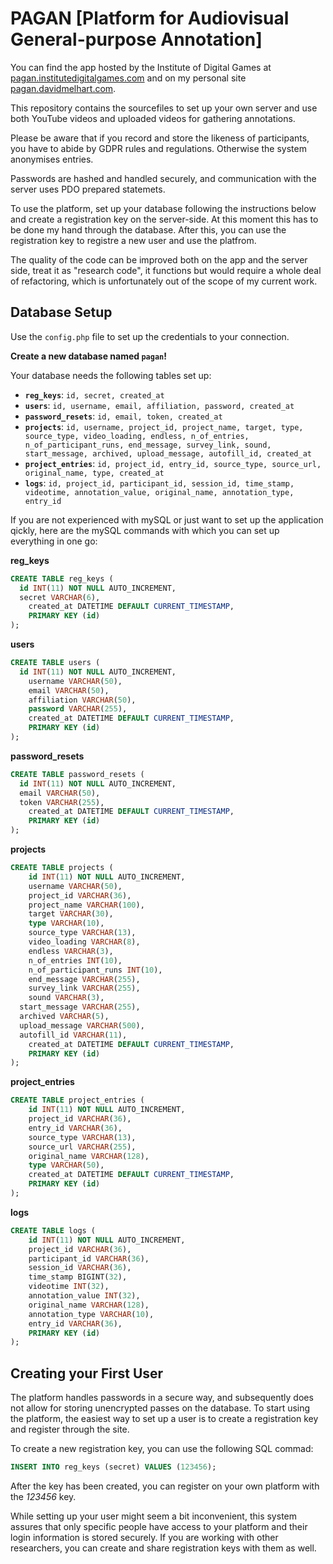 # PAGAN [Platform for Audiovisual General-purpose Annotation]

You can find the app hosted by the Institute of Digital Games at [pagan.institutedigitalgames.com](http://pagan.institutedigitalgames.com/) and on my personal site [pagan.davidmelhart.com](http://pagan.davidmelhart.com/).

This repository contains the sourcefiles to set up your own server and use both YouTube videos and uploaded videos for gathering annotations.

Please be aware that if you record and store the likeness of participants, you have to abide by GDPR rules and regulations. Otherwise the system anonymises entries.

Passwords are hashed and handled securely, and communication with the server uses PDO prepared statemets.

To use the platform, set up your database following the instructions below and create a registration key on the server-side. At this moment this has to be done my hand through the database. After this, you can use the registration key to registre a new user and use the platfrom.

The quality of the code can be improved both on the app and the server side, treat it as "research code", it functions but would require a whole deal of refactoring, which is unfortunately out of the scope of my current work.

## Database Setup
Use the `config.php` file to set up the credentials to your connection.

**Create a new database named `pagan`!**

Your database needs the following tables set up:
* **`reg_keys`**: `id, secret, created_at`
* **`users`**: `id, username, email, affiliation, password, created_at`
* **`password_resets`**: `id, email, token, created_at`
* **`projects`**: `id, username, project_id, project_name, target, type, source_type, video_loading, endless, n_of_entries, n_of_participant_runs, end_message, survey_link, sound, start_message, archived, upload_message, autofill_id, created_at`
* **`project_entries`**: `id, project_id, entry_id, source_type, source_url, original_name, type, created_at`
* **`logs`**: `id, project_id, participant_id, session_id, time_stamp, videotime, annotation_value, original_name, annotation_type, entry_id`

If you are not experienced with mySQL or just want to set up the application qickly, here are the mySQL commands with which you can set up everything in one go:

**reg_keys**
```sql
CREATE TABLE reg_keys (
  id INT(11) NOT NULL AUTO_INCREMENT,
  secret VARCHAR(6),
    created_at DATETIME DEFAULT CURRENT_TIMESTAMP,
    PRIMARY KEY (id)
);
```

**users**
```sql
CREATE TABLE users (
  id INT(11) NOT NULL AUTO_INCREMENT,
    username VARCHAR(50),
    email VARCHAR(50),
    affiliation VARCHAR(50),
    password VARCHAR(255),
    created_at DATETIME DEFAULT CURRENT_TIMESTAMP,
    PRIMARY KEY (id)
);
```

**password_resets**
```sql
CREATE TABLE password_resets (
  id INT(11) NOT NULL AUTO_INCREMENT,
  email VARCHAR(50),
  token VARCHAR(255),
    created_at DATETIME DEFAULT CURRENT_TIMESTAMP,
    PRIMARY KEY (id)
);
```

**projects**
```sql
CREATE TABLE projects (
    id INT(11) NOT NULL AUTO_INCREMENT,
    username VARCHAR(50),
    project_id VARCHAR(36),
    project_name VARCHAR(100),
    target VARCHAR(30),
    type VARCHAR(10),
    source_type VARCHAR(13),
    video_loading VARCHAR(8),
    endless VARCHAR(3),
    n_of_entries INT(10),
    n_of_participant_runs INT(10),
    end_message VARCHAR(255),
    survey_link VARCHAR(255),
    sound VARCHAR(3),
  start_message VARCHAR(255),
  archived VARCHAR(5),
  upload_message VARCHAR(500),
  autofill_id VARCHAR(11),
    created_at DATETIME DEFAULT CURRENT_TIMESTAMP,
    PRIMARY KEY (id)
);
```

**project_entries**
```sql
CREATE TABLE project_entries (
    id INT(11) NOT NULL AUTO_INCREMENT,
    project_id VARCHAR(36),
    entry_id VARCHAR(36),
    source_type VARCHAR(13),
    source_url VARCHAR(255),
    original_name VARCHAR(128),
    type VARCHAR(50),
    created_at DATETIME DEFAULT CURRENT_TIMESTAMP,
    PRIMARY KEY (id)
);
```

**logs**
```sql
CREATE TABLE logs (
    id INT(11) NOT NULL AUTO_INCREMENT,
    project_id VARCHAR(36),
    participant_id VARCHAR(36),
    session_id VARCHAR(36),
    time_stamp BIGINT(32),
    videotime INT(32),
    annotation_value INT(32),
    original_name VARCHAR(128),
    annotation_type VARCHAR(10),
    entry_id VARCHAR(36),
    PRIMARY KEY (id)
);
```

## Creating your First User
The platform handles passwords in a secure way, and subsequently does not allow for storing unencrypted passes on the database. To start using the platform, the easiest way to set up a user is to create a registration key and register through the site.

To create a new registration key, you can use the following SQL commad:
```sql
INSERT INTO reg_keys (secret) VALUES (123456);
```
After the key has been created, you can register on your own platform with the *123456* key.

While setting up your user might seem a bit inconvenient, this system assures that only specific people have access to your platform and their login information is stored securely. If you are working with other researchers, you can create and share registration keys with them as well.
